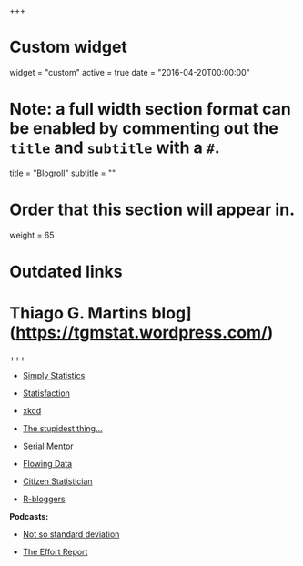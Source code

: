 +++
# Custom widget
widget = "custom"
active = true
date = "2016-04-20T00:00:00"

# Note: a full width section format can be enabled by commenting out the `title` and `subtitle` with a `#`.
title = "Blogroll"
subtitle = ""

# Order that this section will appear in.
weight = 65

# Outdated links
# Thiago G. Martins blog](https://tgmstat.wordpress.com/)
+++

- [Simply Statistics](http://simplystatistics.org/)

- [Statisfaction](https://statisfaction.wordpress.com/)
 
- [xkcd](https://xkcd.com/)

- [The stupidest thing...](http://kbroman.org/blog/)

- [Serial Mentor](http://serialmentor.com/blog/)
 
- [Flowing Data](http://flowingdata.com/)

- [Citizen Statistician](http://citizen-statistician.org/)

- [R-bloggers](https://www.r-bloggers.com/)



**Podcasts:**

 - [Not so standard deviation](http://nssdeviations.com/)
 
 - [The Effort Report](http://theeffortreport.com/)
 
    
    
    
    
